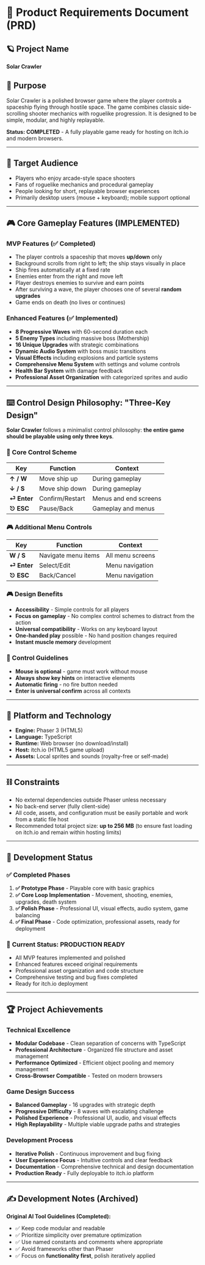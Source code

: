 # 📘 Product Requirements Document (PRD)

## 🪐 Project Name
**Solar Crawler**

## 🎯 Purpose

Solar Crawler is a polished browser game where the player controls a spaceship flying through hostile space.
The game combines classic side-scrolling shooter mechanics with roguelike progression. It is designed to be simple, modular, and highly replayable.

**Status: COMPLETED** - A fully playable game ready for hosting on itch.io and modern browsers.

---

## 👤 Target Audience

- Players who enjoy arcade-style space shooters
- Fans of roguelike mechanics and procedural gameplay
- People looking for short, replayable browser experiences
- Primarily desktop users (mouse + keyboard); mobile support optional

---

## 🎮 Core Gameplay Features (IMPLEMENTED)

### **MVP Features (✅ Completed)**
- The player controls a spaceship that moves **up/down** only
- Background scrolls from right to left; the ship stays visually in place
- Ship fires automatically at a fixed rate
- Enemies enter from the right and move left
- Player destroys enemies to survive and earn points
- After surviving a wave, the player chooses one of several **random upgrades**
- Game ends on death (no lives or continues)

### **Enhanced Features (✅ Implemented)**
- **8 Progressive Waves** with 60-second duration each
- **5 Enemy Types** including massive boss (Mothership)
- **16 Unique Upgrades** with strategic combinations
- **Dynamic Audio System** with boss music transitions
- **Visual Effects** including explosions and particle systems
- **Comprehensive Menu System** with settings and volume controls
- **Health Bar System** with damage feedback
- **Professional Asset Organization** with categorized sprites and audio

---

## ⌨️ Control Design Philosophy: "Three-Key Design"

**Solar Crawler** follows a minimalist control philosophy: **the entire game should be playable using only three keys**.

### 🎯 Core Control Scheme
| Key | Function | Context |
|-----|----------|---------|
| **↑ / W** | Move ship up | During gameplay |
| **↓ / S** | Move ship down | During gameplay |
| **⏎ Enter** | Confirm/Restart | Menus and end screens |
| **⎋ ESC** | Pause/Back | Gameplay and menus |

### 🎮 Additional Menu Controls
| Key | Function | Context |
|-----|----------|---------|
| **W / S** | Navigate menu items | All menu screens |
| **⏎ Enter** | Select/Edit | Menu navigation |
| **⎋ ESC** | Back/Cancel | Menu navigation |

### 🎮 Design Benefits
- **Accessibility** - Simple controls for all players
- **Focus on gameplay** - No complex control schemes to distract from the action
- **Universal compatibility** - Works on any keyboard layout
- **One-handed play** possible - No hand position changes required
- **Instant muscle memory** development

### 🎨 Control Guidelines
- **Mouse is optional** - game must work without mouse
- **Always show key hints** on interactive elements
- **Automatic firing** - no fire button needed
- **Enter is universal confirm** across all contexts

---

## 🧱 Platform and Technology

- **Engine:** Phaser 3 (HTML5)
- **Language:** TypeScript
- **Runtime:** Web browser (no download/install)
- **Host:** itch.io (HTML5 game upload)
- **Assets:** Local sprites and sounds (royalty-free or self-made)

---

## ⛓ Constraints

- No external dependencies outside Phaser unless necessary
- No back-end server (fully client-side)
- All code, assets, and configuration must be easily portable and work from a static file host
- Recommended total project size: **up to 256 MB** (to ensure fast loading on itch.io and remain within hosting limits)

---

## 🔄 Development Status

### ✅ **Completed Phases**
1. **✅ Prototype Phase** - Playable core with basic graphics
2. **✅ Core Loop Implementation** - Movement, shooting, enemies, upgrades, death system
3. **✅ Polish Phase** - Professional UI, visual effects, audio system, game balancing
4. **✅ Final Phase** - Code optimization, professional assets, ready for deployment

### 🎯 **Current Status: PRODUCTION READY**
- All MVP features implemented and polished
- Enhanced features exceed original requirements
- Professional asset organization and code structure
- Comprehensive testing and bug fixes completed
- Ready for itch.io deployment

---

## 🏆 Project Achievements

### **Technical Excellence**
- **Modular Codebase** - Clean separation of concerns with TypeScript
- **Professional Architecture** - Organized file structure and asset management
- **Performance Optimized** - Efficient object pooling and memory management
- **Cross-Browser Compatible** - Tested on modern browsers

### **Game Design Success**
- **Balanced Gameplay** - 16 upgrades with strategic depth
- **Progressive Difficulty** - 8 waves with escalating challenge
- **Polished Experience** - Professional UI, audio, and visual effects
- **High Replayability** - Multiple viable upgrade paths and strategies

### **Development Process**
- **Iterative Polish** - Continuous improvement and bug fixing
- **User Experience Focus** - Intuitive controls and clear feedback
- **Documentation** - Comprehensive technical and design documentation
- **Production Ready** - Fully deployable to itch.io platform

---

## ✍️ Development Notes (Archived)

**Original AI Tool Guidelines (Completed):**
- ✅ Keep code modular and readable
- ✅ Prioritize simplicity over premature optimization
- ✅ Use named constants and comments where appropriate
- ✅ Avoid frameworks other than Phaser
- ✅ Focus on **functionality first**, polish iteratively applied
